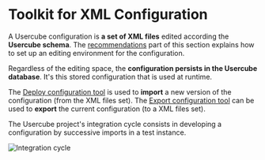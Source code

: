 # Toolkit for XML Configuration

A Usercube configuration is **a set of XML files** edited according the **Usercube schema**. The
[recommendations](/docs/identitymanager/6.1/identitymanager/integration-guide/toolkit/recommendations/index.md)
part of this section explains how to set up an editing environment for the configuration.

Regardless of the editing space, the **configuration persists in the Usercube database**. It's this
stored configuration that is used at runtime.

The
[Deploy configuration tool](/docs/identitymanager/6.1/identitymanager/integration-guide/toolkit/xml-configuration/jobs/tasks/server/deployconfigurationtask/index.md)
is used to **import** a new version of the configuration (from the XML files set). The
[Export configuration tool](/docs/identitymanager/6.1/identitymanager/integration-guide/executables/references/export-configuration/index.md)
can be used to **export** the current configuration (to a XML files set).

The Usercube project's integration cycle consists in developing a configuration by successive
imports in a test instance.

![Integration cycle](/img/versioned_docs/identitymanager_6.1/identitymanager/integration-guide/toolkit/configurationcycle.webp)
